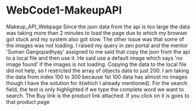 # WebCode1-MakeupAPI
Makeup_API_Webpage
Since the json data from the api is too large the data was taking more than 2 minutes to load the page due to which my browser got stuck and my system also got slow. The other issue was that some of the images was not loading. I raised my query in zen portal and the mentor 'Suman Gangopadhyay' assigned to me said that copy the json from the api to a local file and then use it. He said use a default image which says 'no image found' if the images is not loading. 
Copying the data to the local file did not help, so I restricted the array of objects data to just 200. 
I am taking the data from index 100 to 300 because 1st 100 data has almost no images though I have the solution for it(which I already mentioned). 
For the search field, the text is only highlighted if we type the complete word we want to search.
The Buy link is the product link attached. If you click on it is goes to that product page

